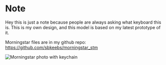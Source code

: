 # Note
Hey this is just a note because people are always asking what keyboard this is. This is my own design, and this model is based on my latest prototype of it. 

Morningstar files are in my github repo: https://github.com/sbkeebs/morningstar_stm

![Morningstar photo with keychain](https://github.com/DashDashUnderscoreDash/Keebchains/tree/main/Models/Morningstar%20By%20Astra/PXL_20250904_185100019.jpg)
